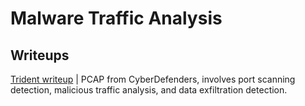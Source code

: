 # Malware Traffic Analysis

Writeups
---------------------------
[Trident writeup](./Trident.md) | PCAP from CyberDefenders, involves port scanning detection, malicious traffic analysis, and data exfiltration detection.
